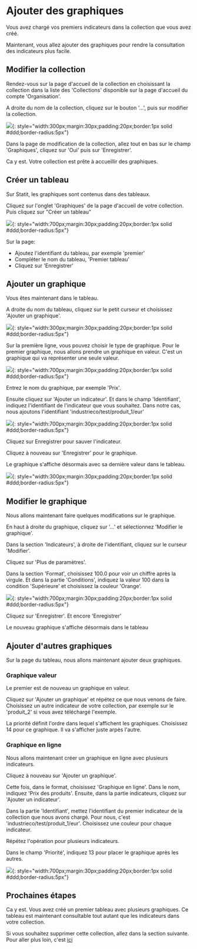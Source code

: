 # Ajouter des graphiques

Vous avez chargé vos premiers indicateurs dans la collection que vous avez créé.

Maintenant, vous allez ajouter des graphiques pour rendre la consultation des indicateurs plus facile.


## Modifier la collection

Rendez-vous sur la page d'accueil de la collection en choisissant la collection dans la liste des 'Collections' disponible sur la page d'accueil du compte 'Organisation'.

A droite du nom de la collection, cliquez sur le bouton '...', puis sur modifier la collection.

![](/img/publisher-fr_gs_charts_0.png){: style="width:300px;margin:30px;padding:20px;border:1px solid #ddd;border-radius:5px"}

Dans la page de modification de la collection, allez tout en bas sur le champ 'Graphiques', cliquez sur 'Oui' puis sur 'Enregistrer'.

Ca y est. Votre collection est prête à accueillir des graphiques.


## Créer un tableau

Sur Statit, les graphiques sont contenus dans des tableaux.

Cliquez sur l'onglet 'Graphiques' de la page d'accueil de votre collection. Puis cliquez sur "Créer un tableau"

![](/img/publisher-fr_gs_charts_1.png){: style="width:700px;margin:30px;padding:20px;border:1px solid #ddd;border-radius:5px"}

Sur la page:

- Ajoutez l'identifiant du tableau, par exemple 'premier'
- Compléter le nom du tableau, 'Premier tableau'
- Cliquez sur 'Enregistrer'


## Ajouter un graphique

Vous êtes maintenant dans le tableau.

A droite du nom du tableau, cliquez sur le petit curseur et choisissez 'Ajouter un graphique'.

![](/img/publisher-fr_gs_charts_2.png){: style="width:300px;margin:30px;padding:20px;border:1px solid #ddd;border-radius:5px"}

Sur la première ligne, vous pouvez choisir le type de graphique. Pour le premier graphique, nous allons prendre un graphique en valeur. C'est un graphique qui va représenter une seule valeur.

![](/img/publisher-fr_gs_charts_3.png){: style="width:700px;margin:30px;padding:20px;border:1px solid #ddd;border-radius:5px"}

Entrez le nom du graphique, par exemple 'Prix'.

Ensuite cliquez sur 'Ajouter un indicateur'. Et dans le champ 'Identifiant', indiquez l'identifiant de l'indicateur que vous souhaitez. Dans notre cas, nous ajoutons l'identifiant 'industrieco/test/produit_1/eur'

![](/img/publisher-fr_gs_charts_3b.png){: style="width:700px;margin:30px;padding:20px;border:1px solid #ddd;border-radius:5px"}

Cliquez sur Enregistrer pour sauver l'indicateur.

Cliquez à nouveau sur 'Enregistrer' pour le graphique.

Le graphique s'affiche désormais avec sa dernière valeur dans le tableau.

![](/img/publisher-fr_gs_charts_4.png){: style="width:300px;margin:30px;padding:20px;border:1px solid #ddd;border-radius:5px"}


## Modifier le graphique

Nous allons maintenant faire quelques modifications sur le graphique.

En haut à droite du graphique, cliquez sur '...' et sélectionnez 'Modifier le graphique'.

Dans la section 'Indicateurs', à droite de l'identifiant, cliquez sur le curseur 'Modifier'.

Cliquez sur 'Plus de paramètres'.

Dans la section 'Format', choisissez 100.0 pour voir un chiffre après la virgule. Et dans la partie 'Conditions', indiquez la valeur 100 dans la condition 'Supérieure' et choisissez la couleur 'Orange'.

![](/img/publisher-fr_gs_charts_5.png){: style="width:700px;margin:30px;padding:20px;border:1px solid #ddd;border-radius:5px"}

Cliquez sur 'Enregistrer'. Et encore 'Enregistrer'

Le nouveau graphique s'affiche désormais dans le tableau


## Ajouter d'autres graphiques

Sur la page du tableau, nous allons maintenant ajouter deux graphiques.

### Graphique valeur

Le premier est de nouveau un graphique en valeur.

Cliquez sur 'Ajouter un graphique' et répétez ce que nous venons de faire. Choisissez un autre indicateur de votre collection, par exemple sur le 'produit_2' si vous avez téléchargé l'exemple.

La priorité définit l'ordre dans lequel s'affichent les graphiques. Choisissez 14 pour ce graphique. Il va s'afficher juste arpès l'autre.


### Graphique en ligne

Nous allons maintenant créer un graphique en ligne avec plusieurs indicateurs.

Cliquez à nouveau sur 'Ajouter un graphique'.

Cette fois, dans le format, choisissez 'Graphique en ligne'. Dans le nom, indiquez 'Prix des produits'. Ensuite, dans la partie indicateurs, cliquez sur 'Ajouter un indicateur'.

Dans la partie 'Identifiant', mettez l'identifiant du premier indicateur de la collection que nous avons chargé. Pour nous, c'est 'industrieco/test/produit_1/eur'. Choisissez une couleur pour chaque indicateur.

Répétez l'opération pour plusieurs indicateurs.

Dans le champ 'Priorité', indiquez 13 pour placer le graphique après les autres.

![](/img/publisher-fr_gs_charts_6.png){: style="width:700px;margin:30px;padding:20px;border:1px solid #ddd;border-radius:5px"}


## Prochaines étapes

Ca y est. Vous avez créé un premier tableau avec plusieurs graphiques. Ce tableau est maintenant consultable tout autant que les indicateurs dans votre collection.

Si vous souhaitez supprimer cette collection, allez dans la section suivante. Pour aller plus loin, c'est [ici](/next/index.md)
